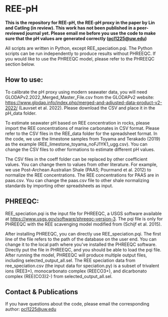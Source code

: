 # REE-pH

**This is the repository for REE-pH, the REE-pH proxy in the paper by Lin and Catling (in review). This work has not been published in a peer-reviewed journal yet. Please email me before you use the code to make sure that the pH values are generated correctly (pcl1225@uw.edu)**

All scripts are written in Python, except REE_speciation.pqi. The Python scripts can be run independently to produce results without PHREEQC. If you would like to use the PHREEQC model, please refer to the PHREEQC section below.

## How to use: 
To calibrate the pH proxy using modern seawater data, you will need GLODAPv2.2022_Merged_Master_File.csv from the GLODAPv2 website: https://www.glodap.info/index.php/merged-and-adjusted-data-product-v2-2022/ (Lauvset et al. 2022). Please download the CSV and place it in the pH_data folder.

To estimate seawater pH based on REE concentration in rocks, please import the REE concentrations of marine carbonates in CSV format. Please refer to the CSV files in the REE_data folder for the spreadsheet format. In the code, we use the limestone samples from Toyama and Terakado (2019) as the example (REE_limestone_toyama_noFJ1YK1_ugg.csv). You can change the CSV files to other formations to estimate different pH values. 

The CSV files in the coeff folder can be replaced by other coefficient values. You can change them to values from other literature. For example, we use Post-Archean Australian Shale (PAAS; Pourmand et al. 2012) to normalize the REE concentrations. The REE concentrations for PAAS are in paas.csv. You can change the paas.csv file to other shale normalizing standards by importing other spreadsheets as input.

## PHREEQC:

REE_speciation.pqi is the input file for PHREEQC, a USGS software available at https://www.usgs.gov/software/phreeqc-version-3. The pqi file is only for PHREEQC with the REE scavenging model modified from (Schijf et al. 2015).

After installing PHREEQC, you can directly use REE_speciation.pqi. The first line of the file refers to the path of the database on the user end. You can change it to the local path where you've installed the PHREEQC software. 
Directly put the file in PHREEQC, and you should be able to load the pqi file. After running the model, PHREEQC will produce multiple output files, including selected_output_all.sel. The REE speciation data from ree_speciation.csv (the input data for speciation.py) is a subset of trivalent ions (REE3+), monocarbonato complex (REECO3+), and dicarbonato complex (REE(CO3)2-) from selected_output_all.sel.


## Contact & Publications
If you have questions about the code, please email the corresponding author: pcl1225@uw.edu





